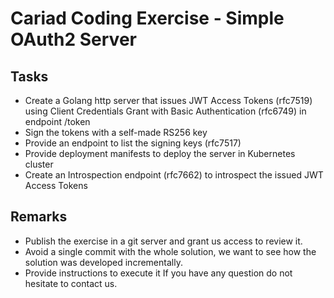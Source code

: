 # Cariad Coding Exercise - Simple OAuth2 Server
## Tasks
- Create a Golang http server that issues JWT Access Tokens (rfc7519) using Client Credentials Grant with Basic Authentication (rfc6749) in endpoint /token
- Sign the tokens with a self-made RS256 key
- Provide an endpoint to list the signing keys (rfc7517)
- Provide deployment manifests to deploy the server in Kubernetes cluster
- Create an Introspection endpoint (rfc7662) to introspect the issued JWT Access Tokens
## Remarks
- Publish the exercise in a git server and grant us access to review it.
- Avoid a single commit with the whole solution, we want to see how the solution was developed incrementally.
- Provide instructions to execute it
If you have any question do not hesitate to contact us.